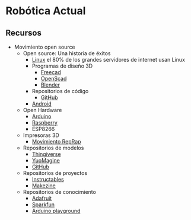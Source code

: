 # Robótica Actual

## Recursos


* Movimiento open source
  * Open source: Una historia de éxitos
    * [Linux](http://www.linux.org/) el 80% de los grandes servidores de internet usan Linux
    * Programas de diseño 3D
      * [Freecad](http://freecad.org)
      * [OpenScad](http://openscad.org)
      * [Blender](http://blender.com)
    * Repositorios de código
      * [GitHub](http://GitHub.com)
    * [Android](http://android.com)
  * Open Hardware
    * [Arduino](http://arduino.cc)
    * [Raspberry](http://raspberry.org)
    * ESP8266
  * Impresoras 3D  
    * [Movimiento RepRap](http://reprap.org)
  * Repositorios de modelos
    * [Thingiverse](http://Thingiverse.com)
    * [YuoMagine](http://youmagine.com)
    * [GitHub](http://GitHub.com)
  * Repositorios de  proyectos
    * [Instructables](http://Instructables.com)
    * [Makezine](http://makezine.com)
  * Repositorios de conocimiento
    * [Adafruit](http://adafruit.com)
    * [Sparkfun](http://sparkfun.com)
    * [Arduino playground](http://playground.arduino.cc)
